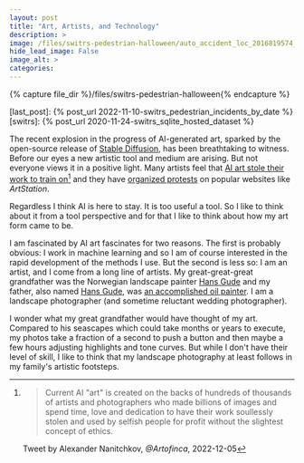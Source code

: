 ```yaml
---
layout: post
title: "Art, Artists, and Technology"
description: >
image: /files/switrs-pedestrian-halloween/auto_accident_loc_2016819574_1920.jpg
hide_lead_image: False
image_alt: >
categories: 
---
```


{% capture file_dir %}/files/switrs-pedestrian-halloween{% endcapture %}

[last_post]: {% post_url 2022-11-10-switrs_pedestrian_incidents_by_date %}
[switrs]: {% post_url 2020-11-24-switrs_sqlite_hosted_dataset %}

The recent explosion in the progress of AI-generated art, sparked by the
open-source release of [Stable Diffusion][sd], has been breathtaking to
witness. Before our eyes a new artistic tool and medium are arising. But not
everyone views it in a positive light. Many artists feel that [AI art stole
their work to train on][stolen][^stolen_quote] and they have [organized
protests][anti] on popular websites like _ArtStation_.

[sd]: https://en.wikipedia.org/wiki/Stable_Diffusion
[stolen]: https://twitter.com/Artofinca/status/1599730391698485248
[anti]: https://arstechnica.com/information-technology/2022/12/artstation-artists-stage-mass-protest-against-ai-generated-artwork/

[^stolen_quote]:
    > Current AI "art" is created on the backs of hundreds of thousands of
    > artists and photographers who made billions of images and spend time,
    > love and dedication to have their work soullessly stolen and used by
    > selfish people for profit without the slightest concept of ethics.

    Tweet by Alexander Nanitchkov, _@Artofinca_, 2022-12-05

Regardless I think AI is here to stay. It is too useful a tool. So I like to
think about it from a tool perspective and for that I like to think about how
my art form came to be.

I am fascinated by AI art fascinates for two reasons. The first is probably
obvious: I work in machine learning and so I am of course interested in the
rapid development of the methods I use. But the second is less so: I am an
artist, and I come from a long line of artists. My great-great-great
grandfather was the Norwegian landscape painter [Hans Gude][hans_gude] and my
father, also named [Hans Gude][hans_gude_2], was [an accomplished oil
painter][painter]. I am a landscape photographer (and sometime reluctant
wedding photographer).

I wonder what my great grandfather would have thought of my art. Compared to
his seascapes which could take months or years to execute, my photos take a
fraction of a second to push a button and then maybe a few hours adjusting
highlights and tone curves. But while I don't have their level of skill, I
like to think that my landscape photography at least follows in my family's
artistic footsteps.

[hans_gude]: https://en.wikipedia.org/wiki/Hans_Gude
[hans_gude_2]: https://www.hfgudeart.com/about2
[painter]: https://www.hfgudeart.com/

